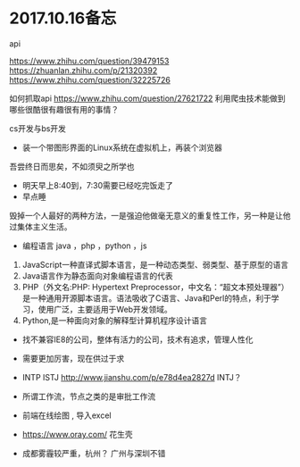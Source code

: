 
# 2017.10.16备忘

api 

https://www.zhihu.com/question/39479153
https://zhuanlan.zhihu.com/p/21320392
https://www.zhihu.com/question/32225726

如何抓取api
https://www.zhihu.com/question/27621722   利用爬虫技术能做到哪些很酷很有趣很有用的事情？

cs开发与bs开发

* 装一个带图形界面的Linux系统在虚拟机上，再装个浏览器

吾尝终日而思矣，不如须臾之所学也

* 明天早上8:40到，7:30需要已经吃完饭走了
* 早点睡

毁掉一个人最好的两种方法，一是强迫他做毫无意义的重复性工作，另一种是让他过集体主义生活。

* 编程语言
    java ，php ，python ，js

1. JavaScript一种直译式脚本语言，是一种动态类型、弱类型、基于原型的语言
2. Java语言作为静态面向对象编程语言的代表
3. PHP（外文名:PHP: Hypertext Preprocessor，中文名：“超文本预处理器”）是一种通用开源脚本语言。语法吸收了C语言、Java和Perl的特点，利于学习，使用广泛，主要适用于Web开发领域。
4. Python,是一种面向对象的解释型计算机程序设计语言

* 找不兼容IE8的公司，整体有活力的公司，技术有追求，管理人性化

* 需要更加厉害，现在供过于求

* INTP ISTJ  http://www.jianshu.com/p/e78d4ea2827d   INTJ？

* 所谓工作流，节点之类的是审批工作流

* 前端在线绘图  ,  导入excel

* https://www.oray.com/  花生壳 

* 成都雾霾较严重，杭州？  广州与深圳不错

